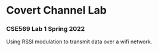 # Covert Channel Lab 
### CSE569 Lab 1 Spring 2022

Using RSSI modulation to transmit data over a wifi network. 
